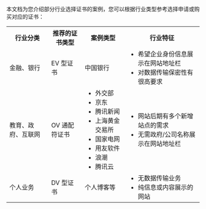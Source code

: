
本文档为您介绍部分行业选择证书的案例，您可以根据行业类型参考选择申请或购买对应的证书：

<table>
<tr>
<th>行业分类</th>
<th>推荐的证书类型</th>
<th>案例类型</th>
<th>行业特征</th>
</tr>
<tr>
<td>金融、银行</td>
<td>EV 型证书</td>
<td>中国银行</td>
<td><ul style="margin:0"><li> 希望企业身份信息展示在网站地址栏</li><li>对数据传输保密性有很高要求</li></ul></td>
</tr>
<tr>
<td>教育、政府、互联网</td>
<td>OV 通配符证书</td>
<td><ul style="margin:0"><li> 外交部</li><li>京东</li><li>腾讯新闻</li><li>上海黄金交易所</li><li>国家电网</li><li>用友软件</span></li><li>浪潮</li><li> 腾讯云</li></ul></td>
<td><ul style="margin:0"><li>网站后期有多个新增站点的需求</li><li>无需政府/公司名称展示在网站地址栏</li></ul></td>
</tr>
<tr>
<td>个人业务</td>
<td>DV 型证书</td>
<td>个人博客等</td>
<td><ul style="margin:0"><li>无数据传输业务</li><li>纯信息或内容展示的网站</li></ul></td>
</tr>
</table>


